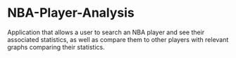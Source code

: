 # NBA-Player-Analysis
Application that allows a user to search an NBA player and see their associated statistics, as well as compare them to other players with relevant graphs comparing their statistics.
